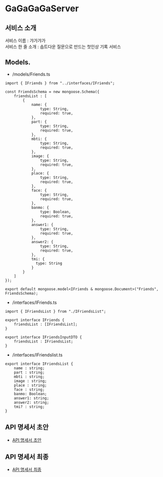 # GaGaGaGaServer
## 서비스 소개  
서비스 이름 : 갸가갸가  
서비스 한 줄 소개 : 솝트다운 질문으로 만드는 첫인상 기록 서비스
  
## Models. 
- /models/Friends.ts
       
```import mongoose from "mongoose";
import { IFriends } from "../interfaces/IFriends";

const FriendsSchema = new mongoose.Schema({
    friendsList : [
        {
            name: {
                type: String,
                required: true,
            },
            part: {
                type: String,
                required: true,
            },
            mbti: {
                type: String,
                required: true,
            },
            image: {
                type: String,
                required: true,
            },
            place: {
                type: String,
                required: true,
            },
            face: {
                type: String,
                required: true,
            },
            banmo: {
                type: Boolean,
                required: true,
            },
            answer1: {
                type: String,
                required: true,
            },
            answer2: {
                type: String,
                required: true,
            },
            tmi: {
              type: String
            }
        }
    ]
});

export default mongoose.model<IFriends & mongoose.Document>("Friends", FriendsSchema);
```
- /interfaces/IFriends.ts
```
import { IFriendsList } from "./IFriendsList";

export interface IFriends {
    friendsList : [IFriendsList];
}

export interface IFriendsInputDTO {
    friendsList : IFriendsList;
}
```
- /interfaces/IFriendslist.ts
```
export interface IFriendsList {
    name : string;
    part : string;
    mbti : string;
    image : string;
    place : string;
    face : string;
    banmo: Boolean;
    answer1: string;
    answer2: string;
    tmi? : string;
}
```
## API 명세서 초안
- [API 명세서 초안](https://github.com/TeamGaGaGaGa/GaGaGaGaServer/wiki)

## API 명세서 최종   
- [API 명세서 최종](https://github.com/TeamGaGaGaGa/GaGaGaGaServer/wiki/%EC%B5%9C%EC%A2%85-API-%EB%AA%85%EC%84%B8%EC%84%9C)
